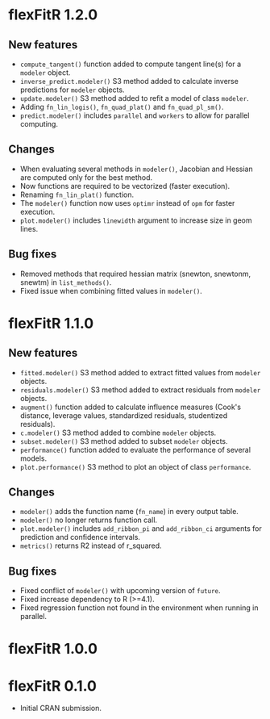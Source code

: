 # flexFitR 1.2.0

## New features

* `compute_tangent()` function added to compute tangent line(s) for a `modeler` object.
* `inverse_predict.modeler()` S3 method added to calculate inverse predictions for
`modeler` objects.
* `update.modeler()` S3 method added to refit a model of class `modeler`.
* Adding `fn_lin_logis()`, `fn_quad_plat()` and `fn_quad_pl_sm()`.
* `predict.modeler()` includes `parallel` and `workers` to allow for parallel computing.

## Changes

* When evaluating several methods in `modeler()`, Jacobian and Hessian are
computed only for the best method.
* Now functions are required to be vectorized (faster execution).
* Renaming `fn_lin_plat()` function.
* The `modeler()` function now uses `optimr` instead of `opm` for faster execution.
* `plot.modeler()` includes `linewidth` argument to increase size in geom lines.

## Bug fixes

* Removed methods that required hessian matrix (snewton, snewtonm, snewtm) in `list_methods()`.
* Fixed issue when combining fitted values in `modeler()`.

# flexFitR 1.1.0

## New features

* `fitted.modeler()` S3 method added to extract fitted values from `modeler` objects.
* `residuals.modeler()` S3 method added to extract residuals from `modeler` objects.
* `augment()` function added to calculate influence measures (Cook's distance,
  leverage values, standardized residuals, studentized residuals).
* `c.modeler()` S3 method added to combine `modeler` objects.
* `subset.modeler()` S3 method added to subset `modeler` objects.
* `performance()` function added to evaluate the performance of several models.
* `plot.performance()` S3 method to plot an object of class `performance`.

## Changes

* `modeler()` adds the function name (`fn_name`) in every output table.
* `modeler()` no longer returns function call.
* `plot.modeler()` includes `add_ribbon_pi` and `add_ribbon_ci` arguments for
prediction and confidence intervals.
* `metrics()` returns R2 instead of r_squared.

## Bug fixes

* Fixed conflict of `modeler()` with upcoming version of `future`.
* Fixed increase dependency to R (>=4.1).
* Fixed regression function not found in the environment when running in parallel.

# flexFitR 1.0.0

# flexFitR 0.1.0

* Initial CRAN submission.
